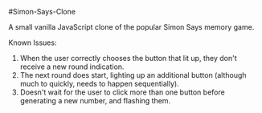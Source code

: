 #Simon-Says-Clone

A small vanilla JavaScript clone of the popular Simon Says memory game.

Known Issues:
1. When the user correctly chooses the button that lit up, they don't receive a new round indication.
2. The next round does start, lighting up an additional button (although much to quickly, needs to happen sequentially).
3. Doesn't wait for the user to click more than one button before generating a new number, and flashing them.
